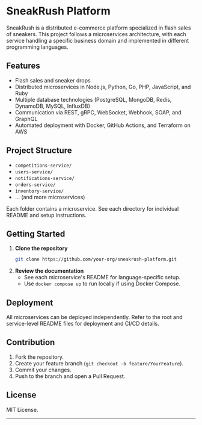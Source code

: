 # SneakRush Platform

SneakRush is a distributed e-commerce platform specialized in flash sales of sneakers. This project follows a microservices architecture, with each service handling a specific business domain and implemented in different programming languages.

## Features

- Flash sales and sneaker drops
- Distributed microservices in Node.js, Python, Go, PHP, JavaScript, and Ruby
- Multiple database technologies (PostgreSQL, MongoDB, Redis, DynamoDB, MySQL, InfluxDB)
- Communication via REST, gRPC, WebSocket, Webhook, SOAP, and GraphQL
- Automated deployment with Docker, GitHub Actions, and Terraform on AWS

## Project Structure

- `competitions-service/`
- `users-service/`
- `notifications-service/`
- `orders-service/`
- `inventory-service/`
- ... (and more microservices)

Each folder contains a microservice. See each directory for individual README and setup instructions.

## Getting Started

1. **Clone the repository**
    ```bash
    git clone https://github.com/your-org/sneakrush-platform.git
    ```
2. **Review the documentation**
    - See each microservice's README for language-specific setup.
    - Use `docker compose up` to run locally if using Docker Compose.

## Deployment

All microservices can be deployed independently. Refer to the root and service-level README files for deployment and CI/CD details.

## Contribution

1. Fork the repository.
2. Create your feature branch (`git checkout -b feature/YourFeature`).
3. Commit your changes.
4. Push to the branch and open a Pull Request.

## License

MIT License.

---
